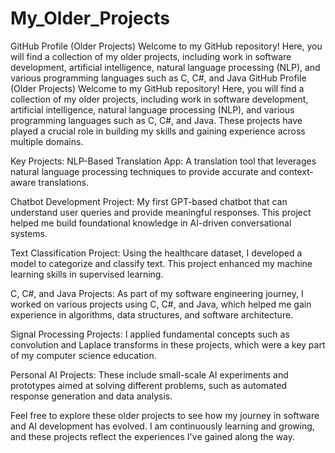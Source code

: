 # My_Older_Projects
GitHub Profile (Older Projects) Welcome to my GitHub repository! Here, you will find a collection of my older projects, including work in software development, artificial intelligence, natural language processing (NLP), and various programming languages such as C, C#, and Java
GitHub Profile (Older Projects)
Welcome to my GitHub repository! Here, you will find a collection of my older projects, including work in software development, artificial intelligence, natural language processing (NLP), and various programming languages such as C, C#, and Java. These projects have played a crucial role in building my skills and gaining experience across multiple domains.

Key Projects:
NLP-Based Translation App: A translation tool that leverages natural language processing techniques to provide accurate and context-aware translations.

Chatbot Development Project: My first GPT-based chatbot that can understand user queries and provide meaningful responses. This project helped me build foundational knowledge in AI-driven conversational systems.

Text Classification Project: Using the healthcare dataset, I developed a model to categorize and classify text. This project enhanced my machine learning skills in supervised learning.

C, C#, and Java Projects: As part of my software engineering journey, I worked on various projects using C, C#, and Java, which helped me gain experience in algorithms, data structures, and software architecture.

Signal Processing Projects: I applied fundamental concepts such as convolution and Laplace transforms in these projects, which were a key part of my computer science education.

Personal AI Projects: These include small-scale AI experiments and prototypes aimed at solving different problems, such as automated response generation and data analysis.

Feel free to explore these older projects to see how my journey in software and AI development has evolved. I am continuously learning and growing, and these projects reflect the experiences I've gained along the way.
